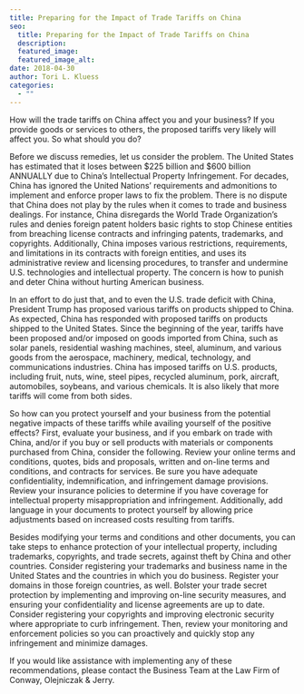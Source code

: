 ```yaml
---
title: Preparing for the Impact of Trade Tariffs on China
seo:
  title: Preparing for the Impact of Trade Tariffs on China
  description:
  featured_image:
  featured_image_alt:
date: 2018-04-30
author: Tori L. Kluess
categories:
  - ""
---
```


How will the trade tariffs on China affect you and your business? If you provide goods or services to others, the proposed tariffs very likely will affect you. So what should you do?

Before we discuss remedies, let us consider the problem. The United States has estimated that it loses between $225 billion and $600 billion ANNUALLY due to China’s Intellectual Property Infringement. For decades, China has ignored the United Nations’ requirements and admonitions to implement and enforce proper laws to fix the problem. There is no dispute that China does not play by the rules when it comes to trade and business dealings. For instance, China disregards the World Trade Organization’s rules and denies foreign patent holders basic rights to stop Chinese entities from breaching license contracts and infringing patents, trademarks, and copyrights. Additionally, China imposes various restrictions, requirements, and limitations in its contracts with foreign entities, and uses its administrative review and licensing procedures, to transfer and undermine U.S. technologies and intellectual property. The concern is how to punish and deter China without hurting American business.

In an effort to do just that, and to even the U.S. trade deficit with China, President Trump has proposed various tariffs on products shipped to China. As expected, China has responded with proposed tariffs on products shipped to the United States. Since the beginning of the year, tariffs have been proposed and/or imposed on goods imported from China, such as solar panels, residential washing machines, steel, aluminum, and various goods from the aerospace, machinery, medical, technology, and communications industries. China has imposed tariffs on U.S. products, including fruit, nuts, wine, steel pipes, recycled aluminum, pork, aircraft, automobiles, soybeans, and various chemicals. It is also likely that more tariffs will come from both sides.

So how can you protect yourself and your business from the potential negative impacts of these tariffs while availing yourself of the positive effects? First, evaluate your business, and if you embark on trade with China, and/or if you buy or sell products with materials or components purchased from China, consider the following. Review your online terms and conditions, quotes, bids and proposals, written and on-line terms and conditions, and contracts for services. Be sure you have adequate confidentiality, indemnification, and infringement damage provisions. Review your insurance policies to determine if you have coverage for intellectual property misappropriation and infringement. Additionally, add language in your documents to protect yourself by allowing price adjustments based on increased costs resulting from tariffs.

Besides modifying your terms and conditions and other documents, you can take steps to enhance protection of your intellectual property, including trademarks, copyrights, and trade secrets, against theft by China and other countries. Consider registering your trademarks and business name in the United States and the countries in which you do business. Register your domains in those foreign countries, as well. Bolster your trade secret protection by implementing and improving on-line security measures, and ensuring your confidentiality and license agreements are up to date. Consider registering your copyrights and improving electronic security where appropriate to curb infringement. Then, review your monitoring and enforcement policies so you can proactively and quickly stop any infringement and minimize damages.

If you would like assistance with implementing any of these recommendations, please contact the Business Team at the Law Firm of Conway, Olejniczak & Jerry.
